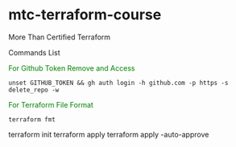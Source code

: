 # mtc-terraform-course
More Than Certified Terraform

Commands List

<span style="color: green;">For Github Token Remove and Access</span>

```
unset GITHUB_TOKEN && gh auth login -h github.com -p https -s delete_repo -w
```

<span style="color: green;">For Terraform File Format</span>

```
terraform fmt
```

terraform init
terraform apply
terraform apply -auto-approve  